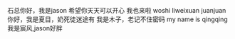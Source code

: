 石总你好，我是jason
希望你天天可以开心
我也来啦
woshi liweixuan
juanjuan
你好，我是夏目，奶死徒迷途有
我是木子，老记不住密码
my name is qingqing
我是宸风,jason好胖
